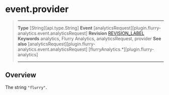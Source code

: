 # event.provider

> --------------------- ------------------------------------------------------------------------------------------
> __Type__              [String][api.type.String]
> __Event__             [analyticsRequest][plugin.flurry-analytics.event.analyticsRequest]
> __Revision__          [REVISION_LABEL](REVISION_URL)
> __Keywords__          analytics, Flurry Analytics, analyticsRequest, provider
> __See also__			[analyticsRequest][plugin.flurry-analytics.event.analyticsRequest]
>						[flurryAnalytics.*][plugin.flurry-analytics]
> --------------------- ------------------------------------------------------------------------------------------

## Overview

The string `"flurry"`.

